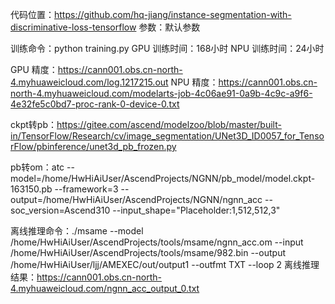 代码位置：https://github.com/hq-jiang/instance-segmentation-with-discriminative-loss-tensorflow
参数：默认参数

训练命令：python training.py
GPU 训练时间：168小时
NPU 训练时间：24小时

GPU 精度：https://cann001.obs.cn-north-4.myhuaweicloud.com/log.1217215.out
NPU 精度：https://cann001.obs.cn-north-4.myhuaweicloud.com/modelarts-job-4c06ae91-0a9b-4c9c-a9f6-4e32fe5c0bd7-proc-rank-0-device-0.txt

ckpt转pb：https://gitee.com/ascend/modelzoo/blob/master/built-in/TensorFlow/Research/cv/image_segmentation/UNet3D_ID0057_for_TensorFlow/pbinference/unet3d_pb_frozen.py

pb转om：atc --model=/home/HwHiAiUser/AscendProjects/NGNN/pb_model/model.ckpt-163150.pb --framework=3 --output=/home/HwHiAiUser/AscendProjects/NGNN/ngnn_acc --soc_version=Ascend310 --input_shape="Placeholder:1,512,512,3" 

离线推理命令：./msame --model /home/HwHiAiUser/AscendProjects/tools/msame/ngnn_acc.om --input /home/HwHiAiUser/AscendProjects/tools/msame/982.bin --output /home/HwHiAiUser/ljj/AMEXEC/out/output1 --outfmt TXT --loop 2
离线推理结果：https://cann001.obs.cn-north-4.myhuaweicloud.com/ngnn_acc_output_0.txt
